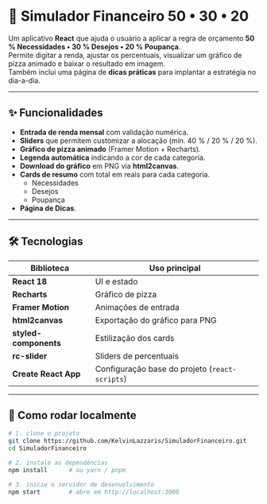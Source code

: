 # 💸 Simulador Financeiro 50 • 30 • 20

Um aplicativo **React** que ajuda o usuário a aplicar a regra de orçamento **50 % Necessidades • 30 % Desejos • 20 % Poupança**.  
Permite digitar a renda, ajustar os percentuais, visualizar um gráfico de pizza animado e baixar o resultado em imagem.  
Também inclui uma página de **dicas práticas** para implantar a estratégia no dia-a-dia.

---

## ✨ Funcionalidades

- **Entrada de renda mensal** com validação numérica.
- **Sliders** que permitem customizar a alocação (mín. 40 % / 20 % / 20 %).
- **Gráfico de pizza animado** (Framer Motion + Recharts).
- **Legenda automática** indicando a cor de cada categoria.
- **Download do gráfico** em PNG via **html2canvas**.
- **Cards de resumo** com total em reais para cada categoria.
  - Necessidades
  - Desejos
  - Poupança
- **Página de Dicas**.

---

## 🛠️ Tecnologias

| Biblioteca           | Uso principal                                     |
|----------------------|---------------------------------------------------|
| **React 18**         | UI e estado                                       |
| **Recharts**         | Gráfico de pizza                                  |
| **Framer Motion**    | Animações de entrada                              |
| **html2canvas**      | Exportação do gráfico para PNG                    |
| **styled-components**| Estilização dos cards                             |
| **rc-slider**        | Sliders de percentuais                            |
| **Create React App** | Configuração base do projeto (`react-scripts`)    |

---

## 🚀 Como rodar localmente

```bash
# 1. clone o projeto
git clone https://github.com/KelvinLazzaris/SimuladorFinanceiro.git
cd SimuladorFinanceiro

# 2. instale as dependências
npm install      # ou yarn / pnpm

# 3. inicie o servidor de desenvolvimento
npm start        # abre em http://localhost:3000
